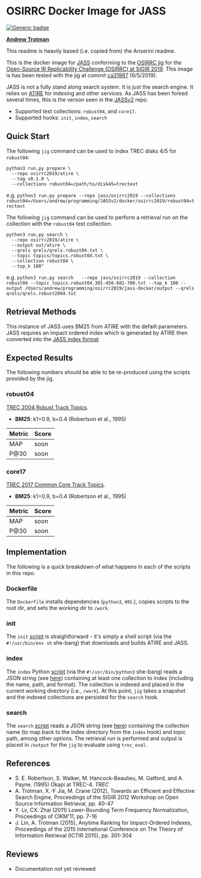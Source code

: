 <!--
./init.sh
docker build . -t jass/osirrc2019
python3 run.py prepare --repo jass/osirrc2019 --collections robust04=/Users/andrew/programming/JASSv2/docker/osirrc2019/robust04=trectext
python3 run.py search  --repo jass/osirrc2019 --collection robust04 --topic topics.robust04.301-450.601-700.txt --top_k 100 --output /Users/andrew/programming/osirrc2019/jass-docker/output --qrels qrels/qrels.robust2004.txt
-->
# OSIRRC Docker Image for JASS
[![Generic badge](https://img.shields.io/badge/DockerHub-go%21-yellow.svg)](https://hub.docker.com/r/osirrc2019/jass)

[**Andrew Trotman**](https://github.com/andrewtrotman)

This readme is heavily based (i.e. copied from) the Anserini readme.

This is the docker image for [JASS](https://github.com/andrewtrotman/JASSv2/tree/master/JASSv1) conforming to the [OSIRRC jig](https://github.com/osirrc/jig/) for the [Open-Source IR Replicability Challenge (OSIRRC) at SIGIR 2019](https://osirrc.github.io/osirrc2019/).
This image is has been tested with the jig at commit [ca31987](https://github.com/osirrc/jig/commit/ca3198704795f2b6de8b78ed7a66bbdf1dccadb1) (6/5/2019).

JASS is not a fully stand along search system.  It is just the search engine.  It relies on [ATIRE](http://atire.org) for indexing and other services.  As JASS has been forked several times, this is the verson seen in the [JASSv2](https://github.com/andrewtrotman/JASSv2) repo.

+ Supported test collections: `robust04`, and `core17`.
+ Supported hooks: `init`, `index`, `search`

## Quick Start

The following `jig` command can be used to index TREC disks 4/5 for `robust04`:

```
python3 run.py prepare \
  --repo osirrc2019/atire \
  --tag v0.1.0 \
  --collections robust04=/path/to/disk45=trectext
```
e.g. ```python3 run.py prepare --repo jass/osirrc2019 --collections robust04=/Users/andrew/programming/JASSv2/docker/osirrc2019/robust04=trectext```

The following `jig` command can be used to perform a retrieval run on the collection with the `robust04` test collection.

```
python3 run.py search \
  --repo osirrc2019/atire \
  --output out/atire \
  --qrels qrels/qrels.robust04.txt \
  --topic topics/topics.robust04.txt \
  --collection robust04 \ 
  --top_k 100"
```

e.g. ```python3 run.py search   --repo jass/osirrc2019 --collection robust04 --topic topics.robust04.301-450.601-700.txt --top_k 100 --output /Users/andrew/programming/osirrc2019/jass-docker/output --qrels qrels/qrels.robust2004.txt```

## Retrieval Methods
This instance of JASS uses BM25 from ATIRE with the defailt parameters.  JASS requires an impact ordered index which is generated by ATIRE then converted into the [JASS index format](https://github.com/andrewtrotman/JASSv2/wiki/JASSv1)

## Expected Results

The following numbers should be able to be re-produced using the scripts provided by the jig.

### robust04
[TREC 2004 Robust Track Topics](http://trec.nist.gov/data/robust/04.testset.gz).
+ **BM25**: k1=0.9, b=0.4 (Robertson et al., 1995) 

|Metric | Score |
|----|----|
| MAP |  soon |
| P@30 | soon |

### core17
[TREC 2017 Common Core Track Topics](https://trec.nist.gov/data/core/core_nist.txt).
+ **BM25**: k1=0.9, b=0.4 (Robertson et al., 1995) 

|Metric | Score |
|----|----|
| MAP | soon |
| P@30 | soon |

## Implementation

The following is a quick breakdown of what happens in each of the scripts in this repo.

### Dockerfile

The `Dockerfile` installs dependencies (`python3`, etc.), copies scripts to the root dir, and sets the working dir to `/work`.

### init

The `init` [script](init) is straightforward - it's simply a shell script (via the `#!/usr/bin/env sh` she-bang) that downloads and builds ATIRE and JASS.

### index

The `index` Python [script](index) (via the `#!/usr/bin/python3` she-bang) reads a JSON string (see [here](https://github.com/osirrc/jig#index)) containing at least one collection to index (including the name, path, and format).
The collection is indexed and placed in the current working directory (i.e., `/work`).
At this point, `jig` takes a snapshot and the indexed collections are persisted for the `search` hook.

### search

The `search` [script](search) reads a JSON string (see [here](https://github.com/osirrc/jig#search)) containing the collection name (to map back to the index directory from the `index` hook) and topic path, among other options.
The retrieval run is performed and output is placed in `/output` for the `jig` to evaluate using `trec_eval`.

## References

+ S. E. Robertson, S. Walker, M. Hancock-Beaulieu, M. Gatford, and A. Payne. (1995) Okapi at TREC-4. _TREC_
+ A. Trotman, X.-F Jia, M. Crane (2012), Towards an Efficient and Effective Search Engine, Proceedings of the SIGIR 2012 Workshop on Open Source Information Retrieval, pp. 40-47
+ Y. Lv, CX. Zhai (2011) Lower-Bounding Term Frequency Normalization, Proceedings of CIKM'11, pp. 7-16
+ J. Lin, A. Trotman (2015), Anytime Ranking for Impact-Ordered Indexes, Proceedings of the 2015 International Conference on The Theory of Information Retrieval (ICTIR 2015), pp. 301-304

## Reviews

+ Documentation not yet reviewed

